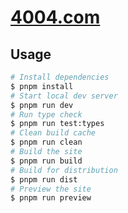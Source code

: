 # [4004.com](https://www.4004.com)

## Usage

```bash
# Install dependencies
$ pnpm install
# Start local dev server
$ pnpm run dev
# Run type check
$ pnpm run test:types
# Clean build cache
$ pnpm run clean
# Build the site
$ pnpm run build
# Build for distribution
$ pnpm run dist
# Preview the site
$ pnpm run preview
```
